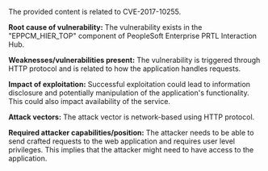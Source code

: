 The provided content is related to CVE-2017-10255.

**Root cause of vulnerability:** The vulnerability exists in the "EPPCM\_HIER\_TOP" component of PeopleSoft Enterprise PRTL Interaction Hub.

**Weaknesses/vulnerabilities present:** The vulnerability is triggered through HTTP protocol and is related to how the application handles requests.

**Impact of exploitation:** Successful exploitation could lead to information disclosure and potentially manipulation of the application's functionality. This could also impact availability of the service.

**Attack vectors:** The attack vector is network-based using HTTP protocol.

**Required attacker capabilities/position:** The attacker needs to be able to send crafted requests to the web application and requires user level privileges. This implies that the attacker might need to have access to the application.